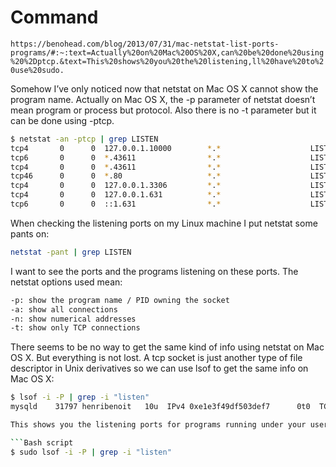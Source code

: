 # Command

`https://benohead.com/blog/2013/07/31/mac-netstat-list-ports-programs/#:~:text=Actually%20on%20Mac%20OS%20X,can%20be%20done%20using%20%2Dptcp.&text=This%20shows%20you%20the%20listening,ll%20have%20to%20use%20sudo.`

Somehow I’ve only noticed now that netstat on Mac OS X cannot show the program name. Actually on Mac OS X, the -p parameter of netstat doesn’t mean program or process but protocol. Also there is no -t parameter but it can be done using -ptcp.

```Bash script
$ netstat -an -ptcp | grep LISTEN
tcp4       0      0  127.0.0.1.10000        *.*                    LISTEN
tcp6       0      0  *.43611                *.*                    LISTEN
tcp4       0      0  *.43611                *.*                    LISTEN
tcp46      0      0  *.80                   *.*                    LISTEN
tcp4       0      0  127.0.0.1.3306         *.*                    LISTEN
tcp4       0      0  127.0.0.1.631          *.*                    LISTEN
tcp6       0      0  ::1.631                *.*                    LISTEN
```

When checking the listening ports on my Linux machine I put netstat some pants on:

```Bash script
netstat -pant | grep LISTEN
```

I want to see the ports and the programs listening on these ports. The netstat options used mean:

```Bash script
-p: show the program name / PID owning the socket
-a: show all connections
-n: show numerical addresses
-t: show only TCP connections
```

There seems to be no way to get the same kind of info using netstat on Mac OS X. But everything is not lost. A tcp socket is just another type of file descriptor in Unix derivatives so we can use lsof to get the same info on Mac OS X:

```Bash script
$ lsof -i -P | grep -i "listen"
mysqld    31797 henribenoit   10u  IPv4 0xe1e3f49df503def7      0t0  TCP localhost:3306 (LISTEN)

This shows you the listening ports for programs running under your user name. If you want to see it for all users, you’ll have to use sudo.

```Bash script
$ sudo lsof -i -P | grep -i "listen"
```
